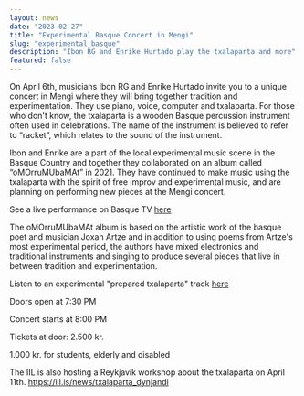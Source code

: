 ```yaml
---
layout: news
date: "2023-02-27"
title: "Experimental Basque Concert in Mengi"
slug: "experimental_basque"
description: "Ibon RG and Enrike Hurtado play the txalaparta and more"
featured: false
---
```


<script> import CaptionedImage from "../../components/Images/CaptionedImage.svelte" </script>

<CaptionedImage
  src="news/txalamengi.jpg"
  alt="A yellow typical Mengi poster with a picture of two men in front of their instruments, one in front of a piano and the other one in front of a txalaparta, wooden planks."
  caption="Ibon RG and Enrike Hurtado will play at Mengi"/>

On April 6th, musicians Ibon RG and Enrike Hurtado invite you to a unique concert in Mengi where they will bring together tradition and experimentation. They use piano, voice, computer and txalaparta. For those who don't know, the txalaparta is a wooden Basque percussion instrument often used in celebrations. The name of the instrument is believed to refer to “racket”, which relates to the sound of the instrument.

Ibon and Enrike are a part of the local experimental music scene in the Basque Country and together they collaborated on an album called “oMOrruMUbaMAt” in 2021. They have continued to make music using the txalaparta with the spirit of free improv and experimental music, and are planning on performing new pieces at the Mengi concert.

See a live performance on Basque TV <a href="https://www.eitb.eus/eu/telebista/programak/eitb-kultura/bideoak/osoa/8758212/bideoa-ibon-rgren-eta-enrike-hurtadoren-musika/?fbclid=IwAR22JRpp13_wa_hQAUSPa_8YkXObswVbGvjuW6eo7JfVi2RdK0gt_Q-afRQ">here</a> 

The oMOrruMUbaMAt album is based on the artistic work of the basque poet and musician Joxan Artze and in addition to using poems from Artze's most experimental period, the authors have mixed electronics and traditional instruments and singing to produce several pieces that live in between tradition and experimentation.

Listen to an experimental "prepared txalaparta" track <a href="https://repetidor-shop.bandcamp.com/track/miran?fbclid=IwAR22JRpp13_wa_hQAUSPa_8YkXObswVbGvjuW6eo7JfVi2RdK0gt_Q-afRQ">here</a> 

Doors open at 7:30 PM

Concert starts at 8:00 PM

Tickets at door: 2.500 kr.

1.000 kr. for students, elderly and disabled

The IIL is also hosting a Reykjavik workshop about the txalaparta on April 11th.
https://iil.is/news/txalaparta_dynjandi
